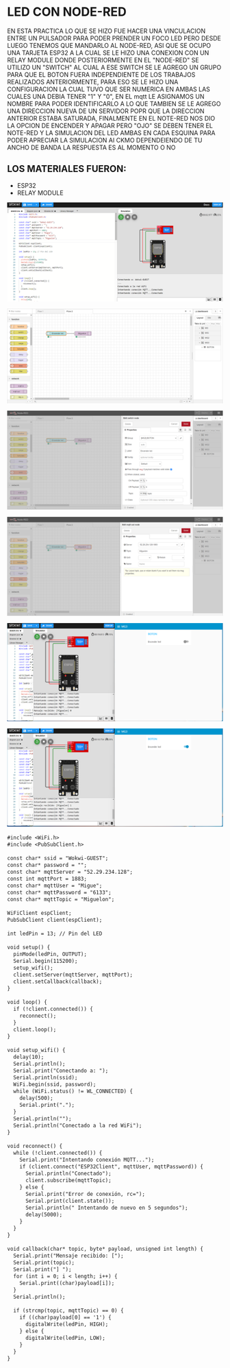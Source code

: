 #  LED CON NODE-RED

EN ESTA PRACTICA LO QUE SE HIZO FUE HACER UNA VINCULACION ENTRE UN PULSADOR PARA PODER PRENDER UN FOCO LED PERO DESDE LUEGO TENEMOS QUE MANDARLO AL NODE-RED, ASI QUE SE OCUPO UNA TARJETA ESP32 A LA CUAL SE LE HIZO UNA CONEXION CON UN RELAY MODULE DONDE POSTERIORMENTE EN EL "NODE-RED" SE UTILIZO UN "SWITCH" AL CUAL A ESE SWITCH SE LE AGREGO UN GRUPO PARA QUE EL BOTON FUERA INDEPENDIENTE DE LOS TRABAJOS REALIZADOS ANTERIORMENTE, PARA ESO SE LE HIZO UNA CONFIGURACION LA CUAL TUVO QUE SER NUMERICA EN AMBAS LAS CUALES UNA DEBIA TENER "1" Y "0", EN EL mqtt LE ASIGNAMOS UN NOMBRE PARA PODER IDENTIFICARLO A LO QUE TAMBIEN SE LE AGREGO UNA DIRECCION NUEVA DE UN SERVIDOR POPR QUE LA DIRECCION ANTERIOR ESTABA SATURADA, FINALMENTE EN EL NOTE-RED NOS DIO LA OPCION DE ENCENDER Y APAGAR PERO "OJO" SE DEBEN TENER EL NOTE-RED Y LA SIMULACION DEL LED AMBAS EN CADA ESQUINA PARA PODER APRECIAR LA SIMULACION AI CKMO DEPENDEIENDO DE TU ANCHO DE BANDA LA RESPUESTA ES AL MOMENTO O NO
 
## LOS MATERIALES FUERON:
  - ESP32
  - RELAY MODULE

![](https://github.com/Miguebt2707/LED-CON-NODE-RED/blob/main/CONX.png?raw=true)

![](https://github.com/Miguebt2707/LED-CON-NODE-RED/blob/main/NODE-RED.png?raw=true)

![](https://github.com/Miguebt2707/LED-CON-NODE-RED/blob/main/NODE-RED-ENCENDER%20LED.png?raw=true)

![](https://github.com/Miguebt2707/LED-CON-NODE-RED/blob/main/NODE-RED%20MIGUELON.png?raw=true)

![](https://github.com/Miguebt2707/LED-CON-NODE-RED/blob/main/LED-APAGADO-SIMULACION.png?raw=true)

![](https://github.com/Miguebt2707/LED-CON-NODE-RED/blob/main/LED-ENCENDIDO-SIMULACION.png?raw=true)

```
#include <WiFi.h>
#include <PubSubClient.h>

const char* ssid = "Wokwi-GUEST";
const char* password = "";
const char* mqttServer = "52.29.234.128";
const int mqttPort = 1883;
const char* mqttUser = "Migue";
const char* mqttPassword = "6133";
const char* mqttTopic = "Miguelon";

WiFiClient espClient;
PubSubClient client(espClient);

int ledPin = 13; // Pin del LED

void setup() {
  pinMode(ledPin, OUTPUT);
  Serial.begin(115200);
  setup_wifi();
  client.setServer(mqttServer, mqttPort);
  client.setCallback(callback);
}

void loop() {
  if (!client.connected()) {
    reconnect();
  }
  client.loop();
}

void setup_wifi() {
  delay(10);
  Serial.println();
  Serial.print("Conectando a: ");
  Serial.println(ssid);
  WiFi.begin(ssid, password);
  while (WiFi.status() != WL_CONNECTED) {
    delay(500);
    Serial.print(".");
  }
  Serial.println("");
  Serial.println("Conectado a la red WiFi");
}

void reconnect() {
  while (!client.connected()) {
    Serial.print("Intentando conexión MQTT...");
    if (client.connect("ESP32Client", mqttUser, mqttPassword)) {
      Serial.println("Conectado");
      client.subscribe(mqttTopic);
    } else {
      Serial.print("Error de conexión, rc=");
      Serial.print(client.state());
      Serial.println(" Intentando de nuevo en 5 segundos");
      delay(5000);
    }
  }
}

void callback(char* topic, byte* payload, unsigned int length) {
  Serial.print("Mensaje recibido: [");
  Serial.print(topic);
  Serial.print("] ");
  for (int i = 0; i < length; i++) {
    Serial.print((char)payload[i]);
  }
  Serial.println();

  if (strcmp(topic, mqttTopic) == 0) {
    if ((char)payload[0] == '1') {
      digitalWrite(ledPin, HIGH);
    } else {
      digitalWrite(ledPin, LOW);
    }
  }
}
```